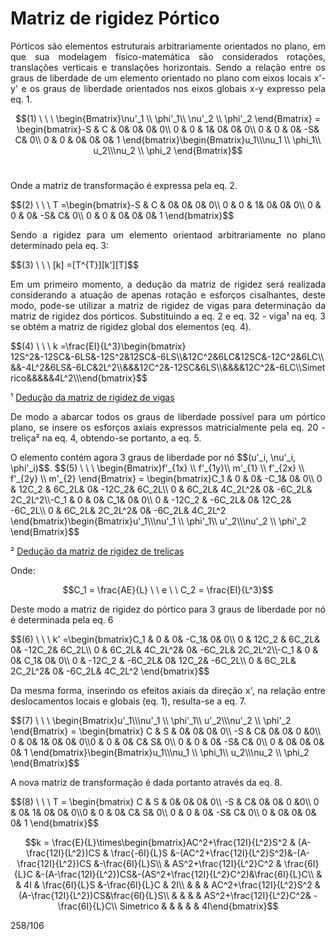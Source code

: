<script src="https://polyfill.io/v3/polyfill.min.js?features=es6"></script> <script id="MathJax-script" async src="https://cdn.jsdelivr.net/npm/mathjax@3/es5/tex-mml-chtml.js"></script>

# Matriz de rigidez Pórtico

<p style="text-align: justify;">Pórticos são elementos estruturais arbitrariamente orientados no plano, em que sua modelagem físico-matemática são considerados rotações, translações verticais e translações horizontais.
Sendo a relação entre os graus de liberdade de um elemento orientado no plano com eixos locais x'-y' e os graus de liberdade orientados nos eixos globais x-y expresso pela eq. 1.</p>
 
$$(1) \ \ \     \begin{Bmatrix}\nu'_1 \\ \phi'_1\\ \nu'_2 \\ \phi'_2 \end{Bmatrix} = \begin{bmatrix}-S & C & 0& 0& 0& 0\\ 0 & 0 & 1& 0& 0& 0\\ 0 & 0 & 0& -S& C& 0\\ 0 & 0 & 0& 0& 0& 1 \end{bmatrix}\begin{Bmatrix}u_1\\\nu_1 \\ \phi_1\\ u_2\\\nu_2 \\ \phi_2 \end{Bmatrix}$$<br/>

<p style="text-align: justify;"> Onde a matriz de transformação é expressa pela eq. 2.</p>
$$(2) \ \ \     T =\begin{bmatrix}-S & C & 0& 0& 0& 0\\ 0 & 0 & 1& 0& 0& 0\\ 0 & 0 & 0& -S& C& 0\\ 0 & 0 & 0& 0& 0& 1 \end{bmatrix}$$<br/>

<p style="text-align: justify;"> Sendo a rigidez para um elemento orientaod arbitrariamente no plano determinado pela eq. 3:</p>
$$(3) \ \ \     [k] =[T^{T}][k'][T]$$<br/>

<p style="text-align: justify;">Em um primeiro momento, a dedução da matriz de rigidez será realizada considerando a atuação de apenas rotação e esforços cisalhantes, deste modo, pode-se utilizar a matriz de rigidez de vigas para determinação da matriz de rigidez dos pórticos.
Substituindo a eq. 2 e eq. 32 - viga¹ na eq. 3 se obtém a matriz de rigidez global dos elementos (eq. 4).</p>
$$(4) \ \ \     k =\frac{EI}{L^3}\begin{bmatrix} 12S^2&-12SC&-6LS&-12S^2&12SC&-6LS\\&12C^2&6LC&12SC&-12C^2&6LC\\&&-4L^2&6LS&-6LC&2L^2\\&&&12C^2&-12SC&6LS\\&&&&12C^2&-6LC\\Simetrico&&&&&4L^2\\\end{bmatrix}$$<br/>

¹ [Dedução da matriz de rigidez de vigas](https://wmpjrufg.github.io/ANALISEMATRICIAL/beam.html) 

<p style="text-align: justify;">De modo a abarcar todos os graus de liberdade possível para um pórtico plano, se insere os esforços axiais expressos matricialmente pela eq. 20 - treliça² na eq. 4, obtendo-se portanto, a eq. 5.</p> 
O elemento contém agora 3 graus de liberdade por nó $$(u'_i, \nu'_i, \phi'_i)$$.
$$(5) \ \ \     \begin{Bmatrix}f'_{1x} \\ f'_{1y}\\ m'_{1} \\ f'_{2x} \\ f'_{2y} \\ m'_{2} \end{Bmatrix} = \begin{bmatrix}C_1 & 0 & 0& -C_1& 0& 0\\ 0 & 12C_2 & 6C_2L& 0& -12C_2& 6C_2L\\ 0 & 6C_2L& 4C_2L^2& 0& -6C_2L& 2C_2L^2\\-C_1 & 0 & 0& C_1& 0& 0\\ 0 & -12C_2 & -6C_2L& 0& 12C_2& -6C_2L\\ 0 & 6C_2L& 2C_2L^2& 0& -6C_2L& 4C_2L^2 \end{bmatrix}\begin{Bmatrix}u'_1\\\nu'_1 \\ \phi'_1\\ u'_2\\\nu'_2 \\ \phi'_2 \end{Bmatrix}$$<br/>

² [Dedução da matriz de rigidez de treliças](https://wmpjrufg.github.io/ANALISEMATRICIAL/truss.html)

<p style="text-align: justify;"> Onde: </p>

$$C_1 = \frac{AE}{L} \ \ e \ \ C_2 = \frac{EI}{L^3}$$

<p style="text-align: justify;"> Deste modo a matriz de rigidez do pórtico para 3 graus de liberdade por nó é determinada pela eq. 6</p>
$$(6) \ \ \     k' =\begin{bmatrix}C_1 & 0 & 0& -C_1& 0& 0\\ 0 & 12C_2 & 6C_2L& 0& -12C_2& 6C_2L\\ 0 & 6C_2L& 4C_2L^2& 0& -6C_2L& 2C_2L^2\\-C_1 & 0 & 0& C_1& 0& 0\\ 0 & -12C_2 & -6C_2L& 0& 12C_2& -6C_2L\\ 0 & 6C_2L& 2C_2L^2& 0& -6C_2L& 4C_2L^2 \end{bmatrix}$$<br/>

<p style="text-align: justify;">Da mesma forma, inserindo os efeitos axiais da direção x', na relação entre deslocamentos locais e globais (eq. 1), resulta-se a eq. 7.</p>
$$(7) \ \ \    \begin{Bmatrix}u'_1\\\nu'_1 \\ \phi'_1\\ u'_2\\\nu'_2 \\ \phi'_2 \end{Bmatrix} = \begin{bmatrix} C & S & 0& 0& 0& 0\\ -S & C& 0& 0& 0 &0\\ 0 & 0& 1& 0& 0& 0\\0 & 0 & 0& C& S& 0\\ 0 & 0 & 0& -S& C& 0\\ 0 & 0& 0& 0& 0& 1 \end{bmatrix}\begin{Bmatrix}u_1\\\nu_1 \\ \phi_1\\ u_2\\\nu_2 \\ \phi_2 \end{Bmatrix}$$<br/>

<p style="text-align: justify;">A nova matriz de transformação é dada portanto através da eq. 8.</p>
$$(8) \ \ \    T = \begin{bmatrix} C & S & 0& 0& 0& 0\\ -S & C& 0& 0& 0 &0\\ 0 & 0& 1& 0& 0& 0\\0 & 0 & 0& C& S& 0\\ 0 & 0 & 0& -S& C& 0\\ 0 & 0& 0& 0& 0& 1 \end{bmatrix}$$<br/>


$$k = \frac{E}{L}\times\begin{bmatrix}AC^2+\frac{12I}{L^2}S^2 & (A-\frac{12I}{L^2})CS & \frac{-6I}{L}S &-(AC^2+\frac{12I}{L^2}S^2)&-(A-\frac{12I}{L^2})CS &-\frac{6I}{L}S\\ 
& AS^2+\frac{12I}{L^2}C^2  & \frac{6I}{L}C &-(A-\frac{12I}{L^2})CS&-(AS^2+\frac{12I}{L^2}C^2)&\frac{6I}{L}C\\
 & & 4I & \frac{6I}{L}S &-\frac{6I}{L}C & 2I\\
& & & AC^2+\frac{12I}{L^2}S^2 & (A-\frac{12I}{L^2})CS&\frac{6I}{L}S\\
& & & & AS^2+\frac{12I}{L^2}C^2& -\frac{6I}{L}C\\
Simetrico & & & & & 4I\end{bmatrix}$$



258/106

